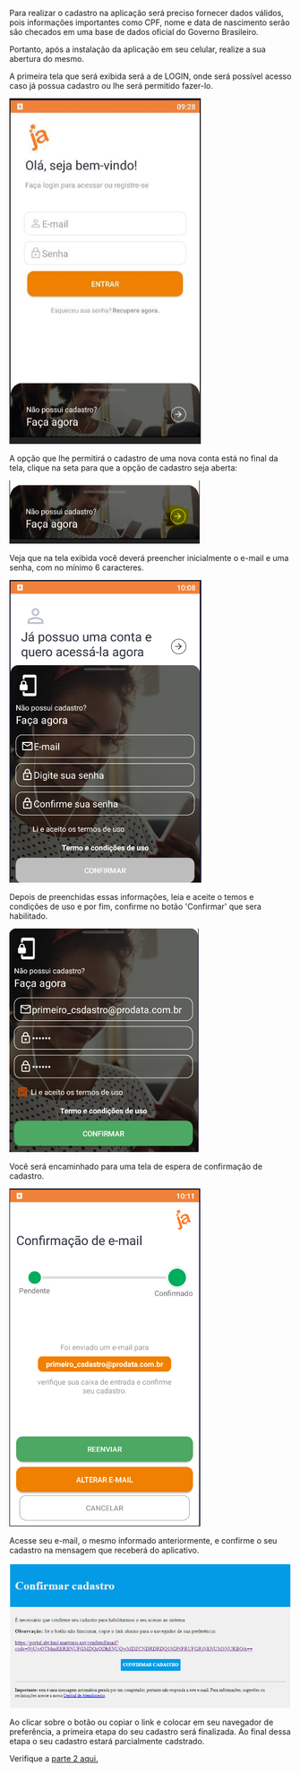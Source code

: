 Para realizar o cadastro na aplicação será preciso fornecer dados válidos, pois informações importantes como CPF, nome e data de nascimento serão são checados em uma base de dados oficial do Governo Brasileiro.

Portanto, após a instalação da aplicação em seu celular, realize a sua abertura do mesmo.

A primeira tela que será exibida será a de LOGIN, onde será possível acesso caso já possua cadastro ou lhe será permitido fazer-lo.

![image.png](/.attachments/image-8ab746c7-53f2-45f7-8da5-61b7740827cf.png)

A opção que lhe permitirá o cadastro de uma nova conta está no final da tela, clique na seta para que a opção de cadastro seja aberta:

![image.png](/.attachments/image-b605ca3b-8898-4b2a-a3ed-5170c53d00a1.png)

Veja que na tela exibida você deverá preencher inicialmente o e-mail e uma senha, com no mínimo 6 caracteres.

![image.png](/.attachments/image-fb2d6809-abe9-491e-8851-9fe250ba5a77.png)

Depois de preenchidas essas informações, leia e aceite o temos e condições de uso e por fim, confirme no botão 'Confirmar' que sera habilitado.

![image.png](/.attachments/image-8fbcd161-86bd-403c-b8aa-19d0062676d4.png)

Você será encaminhado para uma tela de espera de confirmação de cadastro.

![image.png](/.attachments/image-f8c489bc-bb9a-465b-85bd-cc2b5d89b9ab.png)


Acesse seu e-mail, o mesmo informado anteriormente, e confirme o seu cadastro na mensagem que receberá do aplicativo.

![image.png](/.attachments/image-f53e7e0d-e5d0-4d25-a2b9-a61ea6b2fed3.png)

Ao clicar sobre o botão ou copiar o link e colocar em seu navegador de preferência, a primeira etapa do seu cadastro será finalizada. Ao final dessa etapa o seu cadastro estará parcialmente cadstrado.

Verifique a [parte 2 aqui.](/ABT-%2D-app-para-uso-no-transporte-público/2.-Cadastrando-sua-conta-de-acesso/2.2.-Concluindo-o-cadastro)


